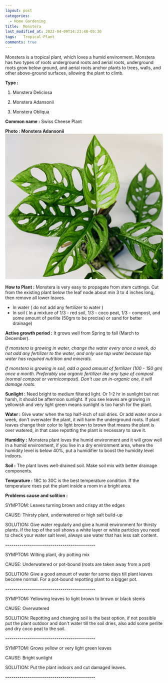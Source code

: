 ```yaml
---
layout: post
categories:
  - Home Gardening
title:  Monstera
last_modified_at: 2022-04-09T14:23:48-05:30
tags:   Tropical-Plant
comments: true
---
```


Monstera is a tropical plant, which loves a humid environment. Monstera has two types of roots underground roots and aerial roots, underground roots grow below ground, and aerial roots anchor plants to trees, walls, and other above-ground surfaces, allowing the plant to climb.

**Type :**

1) Monstera Deliciosa

2) Monstera Adansonii

3) Monstera Obliqua

	
**Common name :** Swiss Cheese Plant

**Photo : Monstera Adansonii**
![Photo 1: Monstera Adansonii](/assets/adansonii_1.jpeg)

**How to Plant :**
Monstera is very easy to propagate from stem cuttings. Cut from the existing plant below the leaf node about min 3 to 4 inches long, then remove all lower leaves.

 - In water ( do not add any fertilizer to water )
 - In soil ( In a mixture of 1/3 - red soil, 1/3 - coco peat, 1/3 - compost, and some amount of perlite (50gm to be precise) or sand for better drainage)

**Active growth period :** It grows well from Spring to fall (March to December).

*If monstera is growing in water, change the water every once a week, do not add any fertilizer to the water, and only use tap water because tap water has required nutrition and minerals.*

*If monstera is growing in soil, add a good amount of fertilizer (100 - 150 gm) once a month. Preferably use organic fertilizer like any type of compost (normal compost or vermicompost). Don't use an in-organic one, it will damage roots.*

**Sunlight :** Need bright to medium filtered light. Or 1-2 hr in sunlight but not harsh, it should be afternoon sunlight. If you see leaves are growing in yellowish and very light green means sunlight is too harsh for the plant.

**Water :** Give water when the top half-inch of soil dries. Or add water once a week, don't overwater the plant, it will harm the underground roots. If plant leaves change their color to light brown to brown that means the plant is over watered, in that case repotting the plant is necessary to save it.

**Humidity :** Monstera plant loves the humid environment and it will grow well in a humid environment, if you live in a dry environment area, where the humidity level is below 40%, put a humidifier to boost the humidity level indoors.

**Soil :** The plant loves well-drained soil. Make soil mix with better drainage components.

**Temprature :** 18C to 30C is the best temperature condition. If the temperature rises put the plant inside a room in a bright area.

**Problems cause and solition :**

SYMPTOM: Leaves turning brown and crispy at the edges

CAUSE: Thirsty plant, underwatered or high salt build-up

SOLUTION: Give water regularly and give a humid environment for thirsty plants. If the top of the soil shows a white layer or white particles you need to check your water salt level, always use water that has less salt content.

**--------------------------------------------**

SYMPTOM: Wilting plant, dry potting mix

CAUSE: Underwatered or pot-bound (roots are taken away from a pot)

SOLUTION: Give a good amount of water for some days till plant leaves become normal. For a pot-bound repotting plant to a bigger pot.

**--------------------------------------------**

SYMPTOM: Yellowing leaves to light brown to brown or black stems

CAUSE: Overwatered

SOLUTION: Repotting and changing soil is the best option, if not possible put the plant outdoor and don't water till the soil dries, also add some perlite and dry coco peat to the soil.

**--------------------------------------------**

SYMPTOM: Grows yellow or very light green leaves

CAUSE: Bright sunlight

SOLUTION: Put the plant indoors and cut damaged leaves.

**--------------------------------------------**